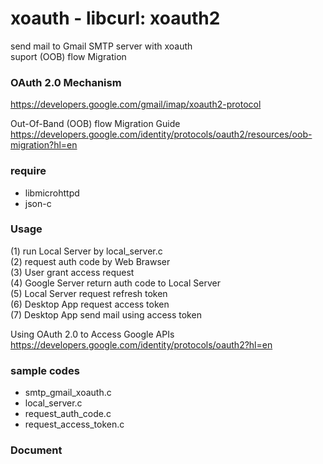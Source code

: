 xoauth - libcurl: xoauth2
===============

send mail to Gmail SMTP server with xoauth  
suport  (OOB) flow Migration  

### OAuth 2.0 Mechanism  
https://developers.google.com/gmail/imap/xoauth2-protocol  

Out-Of-Band (OOB) flow Migration Guide  
https://developers.google.com/identity/protocols/oauth2/resources/oob-migration?hl=en  

### require   
- libmicrohttpd  
- json-c  

### Usage
(1) run Local Server by local_server.c  
(2) request auth code by Web Brawser  
(3) User grant access request  
(4) Google Server return auth code to Local Server  
(5) Local Server request refresh token  
(6) Desktop App request access token  
(7) Desktop App send mail using access token  

Using OAuth 2.0 to Access Google APIs
https://developers.google.com/identity/protocols/oauth2?hl=en


### sample codes
- smtp_gmail_xoauth.c 
- local_server.c
- request_auth_code.c
- request_access_token.c


### Document


